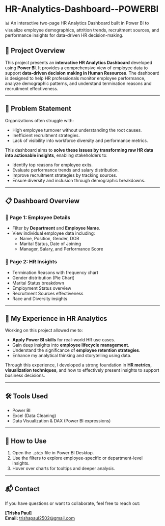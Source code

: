 # HR-Analytics-Dashboard--POWERBI
📊 An interactive two-page HR Analytics Dashboard built in Power BI to visualize employee demographics, attrition trends, recruitment sources, and performance insights for data-driven HR decision-making.

## 🚀 Project Overview

This project presents an **interactive HR Analytics Dashboard** developed using **Power BI**. It provides a comprehensive view of employee data to support **data-driven decision making in Human Resources**. The dashboard is designed to help HR professionals monitor employee performance, analyze demographic patterns, and understand termination reasons and recruitment effectiveness.

---

## 🧩 Problem Statement

Organizations often struggle with:
- High employee turnover without understanding the root causes.
- Inefficient recruitment strategies.
- Lack of visibility into workforce diversity and performance metrics.

This dashboard aims to **solve these issues by transforming raw HR data into actionable insights**, enabling stakeholders to:
- Identify top reasons for employee exits.
- Evaluate performance trends and salary distribution.
- Improve recruitment strategies by tracking sources.
- Ensure diversity and inclusion through demographic breakdowns.

---

## 📋 Dashboard Overview

### 📄 Page 1: **Employee Details**
- Filter by **Department** and **Employee Name**.
- View individual employee data including:
  - Name, Position, Gender, DOB
  - Marital Status, Date of Joining
  - Manager, Salary, and Performance Score

### 📄 Page 2: **HR Insights**
- Termination Reasons with frequency chart
- Gender distribution (Pie Chart)
- Marital Status breakdown
- Employment Status overview
- Recruitment Sources effectiveness
- Race and Diversity insights

---

## 🧠 My Experience in HR Analytics

Working on this project allowed me to:
- **Apply Power BI skills** for real-world HR use cases.
- Gain deep insights into **employee lifecycle management**.
- Understand the significance of **employee retention strategies**.
- Enhance my analytical thinking and storytelling using data.

Through this experience, I developed a strong foundation in **HR metrics, visualization techniques**, and how to effectively present insights to support business decisions.

---

## 🛠️ Tools Used
- Power BI
- Excel (Data Cleaning)
- Data Visualization & DAX (Power BI expressions)

---

## 📌 How to Use
1. Open the `.pbix` file in Power BI Desktop.
2. Use the filters to explore employee-specific or department-level insights.
3. Hover over charts for tooltips and deeper analysis.

---

## 📬 Contact
If you have questions or want to collaborate, feel free to reach out:

**[Trisha Paul]**  
**Email:** trishapaul2502@gmail.com 


